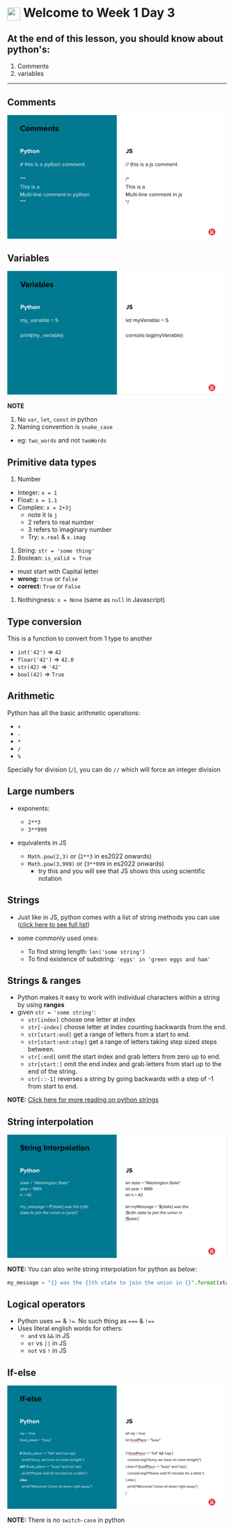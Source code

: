 # <span><img src="../../../ga_cog.png" width="30" height="30" style="vertical-align: middle;"></span> Welcome to Week 1 Day 3

##  At the end of this lesson, you should know about python's:
1. Comments
1. variables

---

## Comments

<img src="./images/comments.png">

## Variables

<img src="./images/variables.png">

**NOTE**
1. No `var`, `let`, `const` in python
1. Naming convention is `snake_case`
  - eg: `two_words` and not `twoWords`

## Primitive data types

1. Number
  - Integer: `x = 1`
  - Float: `x = 1.1`
  - Complex: `x = 2+3j`
    - note it is `j`
    - 2 refers to real number
    - 3 refers to imaginary number
    - Try: `x.real` & `x.imag`
1. String: `str = 'some thing'`
1. Boolean: `is_valid = True`
  - must start with Capital letter
  - **wrong:** `true` or `false`
  - **correct:** `True` or `False`
1. Nothingness: `x = None` (same as `null` in Javascript)

## Type conversion

This is a function to convert from 1 type to another
- `int('42')` => `42`
- `floar('42')` => `42.0`
- `str(42)` => `'42'`
- `bool(42)` => `True`

## Arithmetic

Python has all the basic arithmetic operations:
- `+`
- `-`
- `*`
- `/`
- `%`

Specially for division (`/`), you can do `//` which will force an integer division

## Large numbers

- exponents:
  - `2**3`
  - `3**999`

- equivalents in JS
  - `Math.pow(2,3)` or (`2**3` in es2022 onwards)
  - `Math.pow(3,999)` or (`3**999` in es2022 onwards)
    - try this and you will see that JS shows this using scientific notation

## Strings

- Just like in JS, python comes with a list of string methods you can use ([click here to see full list](https://docs.python.org/3/library/stdtypes.html#string-methods))

- some commonly used ones:
  - To find string length: `len('some string')`
  - To find existence of substring: `'eggs' in 'green eggs and ham'`

## Strings & ranges

- Python makes it easy to work with individual characters within a string by using **ranges**
- given `str = 'some string'`:
  - `str[index]` choose one letter at index
  - `str[-index]` choose letter at index counting backwards from the end.
  - `str[start:end]` get a range of letters from a start to end.
  - `str[start:end:step]` get a range of letters taking step sized steps between.
  - `str[:end]` omit the start index and grab letters from zero up to end.
  - `str[start:]` omit the end index and grab letters from start up to the end of the string.
  - `str[::-1]` reverses a string by going backwards with a step of -1 from start to end.

**NOTE:** [Click here for more reading on python strings](https://www.digitalocean.com/community/tutorials/an-introduction-to-string-functions-in-python-3)

## String interpolation

<img src="./images/string-interpolation.png">

**NOTE:** You can also write string interpolation for python as below:

```python
my_message = "{} was the {}th state to join the union in {}".format(state, n, year)
```

## Logical operators

- Python uses `==` & `!=`. No such thing as `===` & `!==`
- Uses literal english words for others:
  - `and` vs `&&` in JS
  - `or` vs `||` in JS
  - `not` vs `!` in JS

## If-else

<img src="./images/if-else.png">

**NOTE:** There is no `switch-case` in python
